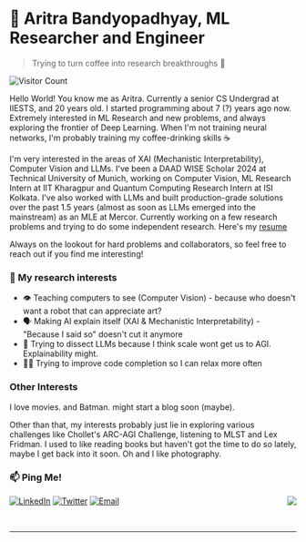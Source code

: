 # 🔬 Aritra Bandyopadhyay, ML Researcher and Engineer
> Trying to turn coffee into research breakthroughs 🔬

![Visitor Count](https://komarev.com/ghpvc/?username=Techie5879)

Hello World! You know me as Aritra. Currently a senior CS Undergrad at IIESTS, and 20 years old. I started programming about 7 (?) years ago now. Extremely interested in ML Research and new problems, and always exploring the frontier of Deep Learning. When I'm not training neural networks, I'm probably training my coffee-drinking skills ☕

I'm very interested in the areas of XAI (Mechanistic Interpretability), Computer Vision and LLMs. I've been a DAAD WISE Scholar 2024 at Technical University of Munich, working on Computer Vision, ML Research Intern at IIT Kharagpur and Quantum Computing Research Intern at ISI Kolkata. I've also worked with LLMs and built production-grade solutions over the past 1.5 years (almost as soon as LLMs emerged into the mainstream) as an MLE at Mercor. Currently working on a few research problems and trying to do some independent research. Here's my [resume](coming_soon)

Always on the lookout for hard problems and collaborators, so feel free to reach out if you find me interesting!


### 🔬 My research interests
- 👁️ Teaching computers to see (Computer Vision) - because who doesn't want a robot that can appreciate art?
- 🗣️ Making AI explain itself (XAI & Mechanistic Interpretability) - "Because I said so" doesn't cut it anymore
- 🦜 Trying to dissect LLMs because I think scale wont get us to AGI. Explainability might.
- 👩‍💻 Trying to improve code completion so I can relax more often

### Other Interests
I love movies. and Batman. might start a blog soon (maybe). 

Other than that, my interests probably just lie in exploring various challenges like Chollet's ARC-AGI Challenge, listening to MLST and Lex Fridman. I used to like reading books but haven't got the time to do so lately, maybe I get back into it soon. Oh and I like photography.


### 📫 Ping Me!
<a href="https://www.linkedin.com/in/aritraban/" target="_blank"><img src="https://img.shields.io/badge/LinkedIn-%230077B5.svg?&style=flat-square&logo=linkedin&logoColor=white" alt="LinkedIn"></a>
<a href="https://x.com/aritraban7" target="_blank"><img src="https://img.shields.io/badge/Twitter-%231DA1F2.svg?&style=flat-square&logo=twitter&logoColor=white" alt="Twitter"></a>
<a href="mailto:aritraxban@gmail.com"><img src="https://img.shields.io/badge/Email-D14836?style=flat-square&logo=gmail&logoColor=white" alt="Email"></a>
<img align="right" src="https://github-readme-stats.vercel.app/api/top-langs/?username=Techie5879&layout=compact&theme=radical" />

<br clear="both">

---
